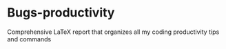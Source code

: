 # Bugs-productivity
Comprehensive LaTeX report that organizes all my coding productivity tips and commands
